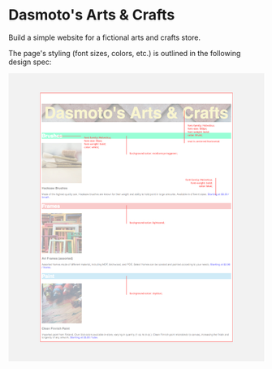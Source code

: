 # Dasmoto's Arts & Crafts

Build a simple website for a fictional arts and crafts store.

The page's styling (font sizes, colors, etc.) is outlined in the following design spec:

<img src="resources/images/dasmotos-arts_redline.jpg">
